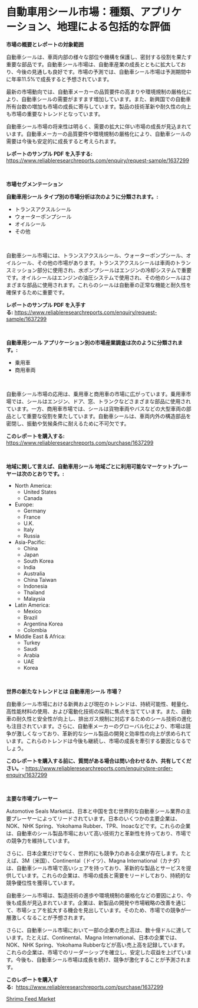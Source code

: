 <p><h1>自動車用シール市場：種類、アプリケーション、地理による包括的な評価</h1></p><p><strong>市場の概要とレポートの対象範囲</strong></p>
<p><p>自動車シールは、車両内部の様々な部位や機構を保護し、密封する役割を果たす重要な部品です。自動車シール市場は、自動車産業の成長とともに拡大しており、今後の見通しも良好です。市場の予測では、自動車シール市場は予測期間中に年率11.5%で成長すると予想されています。</p><p>最新の市場動向では、自動車メーカーの品質要件の高まりや環境規制の厳格化により、自動車シールの需要がますます増加しています。また、新興国での自動車所有台数の増加も市場の成長に寄与しています。製品の技術革新や耐久性の向上も市場の重要なトレンドとなっています。</p><p>自動車シール市場の将来性は明るく、需要の拡大に伴い市場の成長が見込まれています。自動車メーカーの品質要件や環境規制の厳格化により、自動車シールの需要は今後も安定的に成長すると考えられます。</p></p>
<p><strong>レポートのサンプル PDF を入手する:</strong> <a href="https://www.reliableresearchreports.com/enquiry/request-sample/1637299">https://www.reliableresearchreports.com/enquiry/request-sample/1637299</a></p>
<p>&nbsp;</p>
<p><strong>市場セグメンテーション</strong></p>
<p><strong>自動車用シール タイプ別の市場分析は次のように分類されます。:</strong></p>
<p><ul><li>トランスアクスルシール</li><li>ウォーターポンプシール</li><li>オイルシール</li><li>その他</li></ul></p>
<p>&nbsp;</p>
<p><p>自動車シール市場には、トランスアクスルシール、ウォーターポンプシール、オイルシール、その他の市場があります。トランスアクスルシールは車両のトランスミッション部分に使用され、水ポンプシールはエンジンの冷却システムで重要です。オイルシールはエンジンの油圧システムで使用され、その他のシールはさまざまな部品に使用されます。これらのシールは自動車の正常な機能と耐久性を確保するために重要です。</p></p>
<p><strong>レポートのサンプル PDF を入手する:</strong>&nbsp;<a href="https://www.reliableresearchreports.com/enquiry/request-sample/1637299">https://www.reliableresearchreports.com/enquiry/request-sample/1637299</a></p>
<p>&nbsp;</p>
<p><strong> 自動車用シール アプリケーション別の市場産業調査は次のように分類されます。:</strong></p>
<p><ul><li>乗用車</li><li>商用車両</li></ul></p>
<p>&nbsp;</p>
<p><p>自動車シール市場の応用は、乗用車と商用車の市場に広がっています。乗用車市場では、シールはエンジン、ドア、窓、トランクなどさまざまな部品に使用されています。一方、商用車市場では、シールは貨物車両やバスなどの大型車両の部品として重要な役割を果たしています。自動車シールは、車両内外の構造部品を密閉し、振動や気候条件に耐えるために不可欠です。</p></p>
<p><strong>このレポートを購入する:</strong>&nbsp; <a href="https://www.reliableresearchreports.com/purchase/1637299">https://www.reliableresearchreports.com/purchase/1637299</a></p>
<p>&nbsp;</p>
<p><strong>地域に関して言えば、自動車用シール 地域ごとに利用可能なマーケットプレーヤーは次のとおりです。:</strong></p>
<p><ul>
    <li>
        North America:
        <ul>
            <li>United States</li>
            <li>Canada</li>
        </ul>
    </li>
    <li>
        Europe:
        <ul>
            <li>Germany</li>
            <li>France</li>
            <li>U.K.</li>
            <li>Italy</li>
            <li>Russia</li>
        </ul>
    </li>
    <li>
        Asia-Pacific:
        <ul>
            <li>China</li>
            <li>Japan</li>
            <li>South Korea</li>
            <li>India</li>
            <li>Australia</li>
            <li>China Taiwan</li>
            <li>Indonesia</li>
            <li>Thailand</li>
            <li>Malaysia</li>
        </ul>
    </li>
    <li>
        Latin America:
        <ul>
            <li>Mexico</li>
            <li>Brazil</li>
            <li>Argentina Korea</li>
            <li>Colombia</li>
        </ul>
    </li>
    <li>
        Middle East & Africa:
        <ul>
            <li>Turkey</li>
            <li>Saudi</li>
            <li>Arabia</li>
            <li>UAE</li>
            <li>Korea</li>
        </ul>
    </li>
    </ul></p>
<p>&nbsp;</p>
<p><strong>世界の新たなトレンドとは 自動車用シール 市場？</strong></p>
<p><p>自動車シール市場における新興および現在のトレンドは、持続可能性、軽量化、高性能材料の使用、および電動化技術の採用に焦点を当てています。また、自動車の耐久性と安全性が向上し、排出ガス規制に対応するためのシール技術の進化も注目されています。さらに、自動車メーカーのグローバル化により、市場は競争が激しくなっており、革新的なシール製品の開発と効率性の向上が求められています。これらのトレンドは今後も継続し、市場の成長を牽引する要因となるでしょう。</p></p>
<p><strong>このレポートを購入する前に、質問がある場合は問い合わせるか、共有してください。</strong>- <a href="https://www.reliableresearchreports.com/enquiry/pre-order-enquiry/1637299">https://www.reliableresearchreports.com/enquiry/pre-order-enquiry/1637299</a></p>
<p>&nbsp;</p>
<p><strong>主要な市場プレーヤー</strong></p>
<p><p>Automotive Seals Marketは、日本と中国を含む世界的な自動車シール業界の主要プレーヤーによってリードされています。日本のいくつかの主要企業は、NOK、NHK Spring、Yokohama Rubber、TPR、Inoacなどです。これらの企業は、自動車のシール製品市場において高い技術力と革新性を持っており、市場での競争力を維持しています。</p><p>さらに、日本企業だけでなく、世界的にも競争力のある企業が存在します。たとえば、3M（米国）、Continental（ドイツ）、Magna International（カナダ）は、自動車シール市場で高いシェアを持っており、革新的な製品とサービスを提供しています。これらの企業は、市場の成長と需要をリードしており、持続的な競争優位性を獲得しています。</p><p>自動車シール市場は、製造技術の進歩や環境規制の厳格化などの要因により、今後も成長が見込まれています。企業は、新製品の開発や市場戦略の改善を通じて、市場シェアを拡大する機会を見出しています。そのため、市場での競争が一層激しくなることが予想されます。</p><p>さらに、自動車シール市場において一部の企業の売上高は、数十億ドルに達しています。たとえば、Continental、Magna International、日本の企業では、NOK、NHK Spring、Yokohama Rubberなどが高い売上高を記録しています。これらの企業は、市場でのリーダーシップを確立し、安定した収益を上げています。今後も、自動車シール市場は成長を続け、競争が激化することが予測されます。</p></p>
<p><strong>このレポートを購入する:</strong>&nbsp;&nbsp;<a href="https://www.reliableresearchreports.com/purchase/1637299">https://www.reliableresearchreports.com/purchase/1637299</a></p>
<p><p><a href="https://issuu.com/reportprime-2/docs/shrimp-feed-market-size-2030.pptx">Shrimp Feed Market</a></p></p>